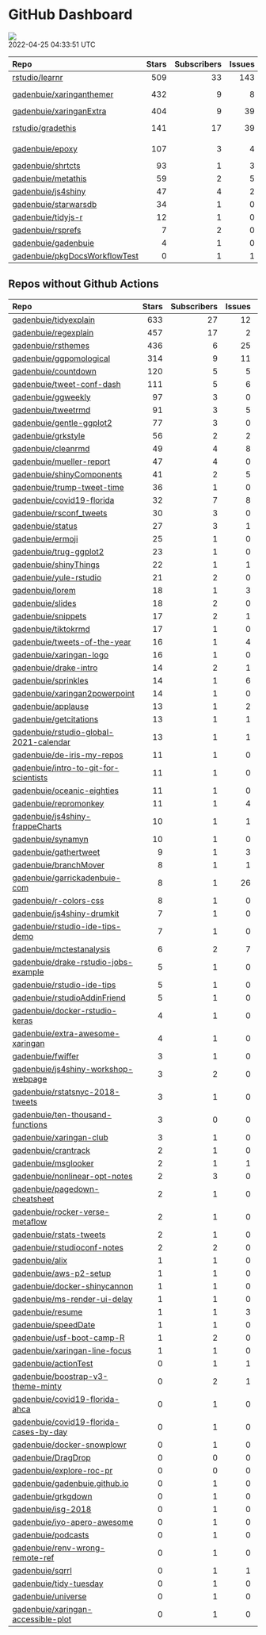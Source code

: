 GitHub Dashboard
================

![](https://github.com/gadenbuie/status/workflows/Render%20Status/badge.svg)  
2022-04-25 04:33:51 UTC

| Repo                                                                              | Stars | Subscribers | Issues | Forks | Status                                                                                                                                                                                                                                                                                                                                                                                                                                                                        | Commit                                                                                                                                                                                        |
|:----------------------------------------------------------------------------------|------:|------------:|-------:|------:|:------------------------------------------------------------------------------------------------------------------------------------------------------------------------------------------------------------------------------------------------------------------------------------------------------------------------------------------------------------------------------------------------------------------------------------------------------------------------------|:----------------------------------------------------------------------------------------------------------------------------------------------------------------------------------------------|
| [rstudio/learnr](https://github.com/rstudio/learnr)                               |   509 |          33 |    143 |   217 | [![](https://github.com/rstudio/learnr/workflows/R-CMD-check/badge.svg)](https://github.com/rstudio/learnr/actions/runs/2204390311) [![](https://github.com/rstudio/learnr/workflows/pkgdown/badge.svg)](https://github.com/rstudio/learnr/actions/runs/2204390312)                                                                                                                                                                                                           | <a href="https://github.com/rstudio/learnr/commit/acce7f6b00022c2f204a69d51f19be7c85ad3754" title="Add Chinese translation (#681)">acce7f</a>                                                 |
| [gadenbuie/xaringanthemer](https://github.com/gadenbuie/xaringanthemer)           |   432 |           9 |      8 |    25 | [![](https://github.com/gadenbuie/xaringanthemer/workflows/R-CMD-check/badge.svg)](https://github.com/gadenbuie/xaringanthemer/actions/runs/1671399796) [![](https://github.com/gadenbuie/xaringanthemer/workflows/Package%20Maintenance/badge.svg)](https://github.com/gadenbuie/xaringanthemer/actions/runs/1671399797) [![](https://github.com/gadenbuie/xaringanthemer/workflows/pkgdown/badge.svg)](https://github.com/gadenbuie/xaringanthemer/actions/runs/1671399795) | <a href="https://github.com/gadenbuie/xaringanthemer/commit/10d67c898f40175f944054a34236b69753c0f7f9" title="docs: poppins for headings">10d67c</a>                                           |
| [gadenbuie/xaringanExtra](https://github.com/gadenbuie/xaringanExtra)             |   404 |           9 |     39 |    32 | [![](https://github.com/gadenbuie/xaringanExtra/workflows/tic/badge.svg)](https://github.com/gadenbuie/xaringanExtra/actions/runs/2182546767)                                                                                                                                                                                                                                                                                                                                 | <a href="https://github.com/gadenbuie/xaringanExtra/commit/ee5092d2d27bf4b813ea50ec4c264b331283face" title="ci: use status token">ee5092</a>                                                  |
| [rstudio/gradethis](https://github.com/rstudio/gradethis)                         |   141 |          17 |     39 |    44 | [![](https://github.com/rstudio/gradethis/workflows/R-CMD-check/badge.svg)](https://github.com/rstudio/gradethis/actions/runs/2209711420) [![](https://github.com/rstudio/gradethis/workflows/Package%20Maintenance/badge.svg)](https://github.com/rstudio/gradethis/actions/runs/2209711440) [![](https://github.com/rstudio/gradethis/workflows/pkgdown/badge.svg)](https://github.com/rstudio/gradethis/actions/runs/2209711416)                                           | <a href="https://github.com/rstudio/gradethis/commit/7d6ed1ce9fa5c3f10b4c627e8150a75b2cecb0ac" title="Fix `fail(hint = TRUE)` giving multiple hints for multiple solutions (#309)">7d6ed1</a> |
| [gadenbuie/epoxy](https://github.com/gadenbuie/epoxy)                             |   107 |           3 |      4 |     6 | [![](https://github.com/gadenbuie/epoxy/workflows/Package%20Maintenance/badge.svg)](https://github.com/gadenbuie/epoxy/actions/runs/2217454841) [![](https://github.com/gadenbuie/epoxy/workflows/R-CMD-check/badge.svg)](https://github.com/gadenbuie/epoxy/actions/runs/2217454834) [![](https://github.com/gadenbuie/epoxy/workflows/pkgdown/badge.svg)](https://github.com/gadenbuie/epoxy/actions/runs/2217454831)                                                       | <a href="https://github.com/gadenbuie/epoxy/commit/f212f60ccd68d1bd8cdb3bd95170b816ec07d359" title="fix ytpo">f212f6</a>                                                                      |
| [gadenbuie/shrtcts](https://github.com/gadenbuie/shrtcts)                         |    93 |           1 |      3 |     4 | [![](https://github.com/gadenbuie/shrtcts/workflows/tic/badge.svg)](https://github.com/gadenbuie/shrtcts/actions/runs/2217982374)                                                                                                                                                                                                                                                                                                                                             | <a href="https://github.com/gadenbuie/shrtcts/commit/12ef67f860ede6e8989abbaeca9147cc73cc3877" title="v0.1.2">12ef67</a>                                                                      |
| [gadenbuie/metathis](https://github.com/gadenbuie/metathis)                       |    59 |           2 |      5 |     3 | [![](https://github.com/gadenbuie/metathis/workflows/tic/badge.svg)](https://github.com/gadenbuie/metathis/actions/runs/2217998451)                                                                                                                                                                                                                                                                                                                                           | <a href="https://github.com/gadenbuie/metathis/commit/2ce85ec9b81995c8da41119c23bfe27fbe4fd35c" title="new pkgdown theme">2ce85e</a>                                                          |
| [gadenbuie/js4shiny](https://github.com/gadenbuie/js4shiny)                       |    47 |           4 |      2 |     2 | [![](https://github.com/gadenbuie/js4shiny/workflows/tic/badge.svg)](https://github.com/gadenbuie/js4shiny/actions/runs/2217977283)                                                                                                                                                                                                                                                                                                                                           | <a href="https://github.com/gadenbuie/js4shiny/commit/e7d2e9b55032452f532c8dc9ad069edd16b811ed" title="Match pkgdown docs to my site styles (#21)">e7d2e9</a>                                 |
| [gadenbuie/starwarsdb](https://github.com/gadenbuie/starwarsdb)                   |    34 |           1 |      0 |     2 | [![](https://github.com/gadenbuie/starwarsdb/workflows/tic/badge.svg)](https://github.com/gadenbuie/starwarsdb/actions/runs/2183144564)                                                                                                                                                                                                                                                                                                                                       | <a href="https://github.com/gadenbuie/starwarsdb/commit/b6339df02e2a2394120ddf36d74b746d1f141f33" title="Update {tic} badge in README (#5)">b6339d</a>                                        |
| [gadenbuie/tidyjs-r](https://github.com/gadenbuie/tidyjs-r)                       |    12 |           1 |      0 |     0 | [![](https://github.com/gadenbuie/tidyjs-r/workflows/.github/workflows/update-tidyjs.yaml/badge.svg)](https://github.com/gadenbuie/tidyjs-r/actions/runs/2217531165)                                                                                                                                                                                                                                                                                                          | <a href="https://github.com/gadenbuie/tidyjs-r/commit/9efea655ee07664a42729d8c5e4aa729fdf12633" title="v2.4.5">9efea6</a>                                                                     |
| [gadenbuie/rsprefs](https://github.com/gadenbuie/rsprefs)                         |     7 |           2 |      0 |     0 | [![](https://github.com/gadenbuie/rsprefs/workflows/R-CMD-check/badge.svg)](https://github.com/gadenbuie/rsprefs/actions/runs/2177592057) [![](https://github.com/gadenbuie/rsprefs/workflows/pkgdown/badge.svg)](https://github.com/gadenbuie/rsprefs/actions/runs/2177592053)                                                                                                                                                                                               | <a href="https://github.com/gadenbuie/rsprefs/commit/5f0d07787d47564ce33386951512b5836fa57a3a" title="Fix github navbar link">5f0d07</a>                                                      |
| [gadenbuie/gadenbuie](https://github.com/gadenbuie/gadenbuie)                     |     4 |           1 |      0 |     6 | [![](https://github.com/gadenbuie/gadenbuie/workflows/Metrics/badge.svg)](https://github.com/gadenbuie/gadenbuie/actions/runs/2218001449)                                                                                                                                                                                                                                                                                                                                     | <a href="https://github.com/gadenbuie/gadenbuie/commit/e383cd85643fde6f05a3d9f7da3ac0c11fb2a13a" title="Update github-metrics.svg - [Skip GitHub Action]">e383cd</a>                          |
| [gadenbuie/pkgDocsWorkflowTest](https://github.com/gadenbuie/pkgDocsWorkflowTest) |     0 |           1 |      1 |     0 | [![](https://github.com/gadenbuie/pkgDocsWorkflowTest/workflows/pkgdown/badge.svg)](https://github.com/gadenbuie/pkgDocsWorkflowTest/actions/runs/2183678548)                                                                                                                                                                                                                                                                                                                 | <a href="https://github.com/gadenbuie/pkgDocsWorkflowTest/commit/ea84ec2d65abc5b1c640e54d029111f2b9832402" title="test rmarkdon situation">ea84ec</a>                                         |

## Repos without Github Actions

| Repo                                                                                                | Stars | Subscribers | Issues | Forks |
|:----------------------------------------------------------------------------------------------------|------:|------------:|-------:|------:|
| [gadenbuie/tidyexplain](https://github.com/gadenbuie/tidyexplain)                                   |   633 |          27 |     12 |   114 |
| [gadenbuie/regexplain](https://github.com/gadenbuie/regexplain)                                     |   457 |          17 |      2 |    24 |
| [gadenbuie/rsthemes](https://github.com/gadenbuie/rsthemes)                                         |   436 |           6 |     25 |    39 |
| [gadenbuie/ggpomological](https://github.com/gadenbuie/ggpomological)                               |   314 |           9 |     11 |    21 |
| [gadenbuie/countdown](https://github.com/gadenbuie/countdown)                                       |   120 |           5 |      5 |    11 |
| [gadenbuie/tweet-conf-dash](https://github.com/gadenbuie/tweet-conf-dash)                           |   111 |           5 |      6 |    68 |
| [gadenbuie/ggweekly](https://github.com/gadenbuie/ggweekly)                                         |    97 |           3 |      0 |    11 |
| [gadenbuie/tweetrmd](https://github.com/gadenbuie/tweetrmd)                                         |    91 |           3 |      5 |     9 |
| [gadenbuie/gentle-ggplot2](https://github.com/gadenbuie/gentle-ggplot2)                             |    77 |           3 |      0 |    20 |
| [gadenbuie/grkstyle](https://github.com/gadenbuie/grkstyle)                                         |    56 |           2 |      2 |    11 |
| [gadenbuie/cleanrmd](https://github.com/gadenbuie/cleanrmd)                                         |    49 |           4 |      8 |     2 |
| [gadenbuie/mueller-report](https://github.com/gadenbuie/mueller-report)                             |    47 |           4 |      0 |    26 |
| [gadenbuie/shinyComponents](https://github.com/gadenbuie/shinyComponents)                           |    41 |           2 |      5 |     4 |
| [gadenbuie/trump-tweet-time](https://github.com/gadenbuie/trump-tweet-time)                         |    36 |           1 |      0 |     0 |
| [gadenbuie/covid19-florida](https://github.com/gadenbuie/covid19-florida)                           |    32 |           7 |      8 |    10 |
| [gadenbuie/rsconf_tweets](https://github.com/gadenbuie/rsconf_tweets)                               |    30 |           3 |      0 |    13 |
| [gadenbuie/status](https://github.com/gadenbuie/status)                                             |    27 |           3 |      1 |     5 |
| [gadenbuie/ermoji](https://github.com/gadenbuie/ermoji)                                             |    25 |           1 |      0 |     1 |
| [gadenbuie/trug-ggplot2](https://github.com/gadenbuie/trug-ggplot2)                                 |    23 |           1 |      0 |     7 |
| [gadenbuie/shinyThings](https://github.com/gadenbuie/shinyThings)                                   |    22 |           1 |      1 |     3 |
| [gadenbuie/yule-rstudio](https://github.com/gadenbuie/yule-rstudio)                                 |    21 |           2 |      0 |     9 |
| [gadenbuie/lorem](https://github.com/gadenbuie/lorem)                                               |    18 |           1 |      3 |     2 |
| [gadenbuie/slides](https://github.com/gadenbuie/slides)                                             |    18 |           2 |      0 |    17 |
| [gadenbuie/snippets](https://github.com/gadenbuie/snippets)                                         |    17 |           2 |      1 |     6 |
| [gadenbuie/tiktokrmd](https://github.com/gadenbuie/tiktokrmd)                                       |    17 |           1 |      0 |     0 |
| [gadenbuie/tweets-of-the-year](https://github.com/gadenbuie/tweets-of-the-year)                     |    16 |           1 |      4 |     2 |
| [gadenbuie/xaringan-logo](https://github.com/gadenbuie/xaringan-logo)                               |    16 |           1 |      0 |    14 |
| [gadenbuie/drake-intro](https://github.com/gadenbuie/drake-intro)                                   |    14 |           2 |      1 |     5 |
| [gadenbuie/sprinkles](https://github.com/gadenbuie/sprinkles)                                       |    14 |           1 |      6 |     1 |
| [gadenbuie/xaringan2powerpoint](https://github.com/gadenbuie/xaringan2powerpoint)                   |    14 |           1 |      0 |     1 |
| [gadenbuie/applause](https://github.com/gadenbuie/applause)                                         |    13 |           1 |      2 |     1 |
| [gadenbuie/getcitations](https://github.com/gadenbuie/getcitations)                                 |    13 |           1 |      1 |     4 |
| [gadenbuie/rstudio-global-2021-calendar](https://github.com/gadenbuie/rstudio-global-2021-calendar) |    13 |           1 |      1 |     4 |
| [gadenbuie/de-iris-my-repos](https://github.com/gadenbuie/de-iris-my-repos)                         |    11 |           1 |      0 |     0 |
| [gadenbuie/intro-to-git-for-scientists](https://github.com/gadenbuie/intro-to-git-for-scientists)   |    11 |           1 |      0 |     2 |
| [gadenbuie/oceanic-eighties](https://github.com/gadenbuie/oceanic-eighties)                         |    11 |           1 |      0 |     5 |
| [gadenbuie/repromonkey](https://github.com/gadenbuie/repromonkey)                                   |    11 |           1 |      4 |     0 |
| [gadenbuie/js4shiny-frappeCharts](https://github.com/gadenbuie/js4shiny-frappeCharts)               |    10 |           1 |      1 |     3 |
| [gadenbuie/synamyn](https://github.com/gadenbuie/synamyn)                                           |    10 |           1 |      0 |     0 |
| [gadenbuie/gathertweet](https://github.com/gadenbuie/gathertweet)                                   |     9 |           1 |      3 |     3 |
| [gadenbuie/branchMover](https://github.com/gadenbuie/branchMover)                                   |     8 |           1 |      1 |     2 |
| [gadenbuie/garrickadenbuie-com](https://github.com/gadenbuie/garrickadenbuie-com)                   |     8 |           1 |     26 |     5 |
| [gadenbuie/r-colors-css](https://github.com/gadenbuie/r-colors-css)                                 |     8 |           1 |      0 |     2 |
| [gadenbuie/js4shiny-drumkit](https://github.com/gadenbuie/js4shiny-drumkit)                         |     7 |           1 |      0 |     1 |
| [gadenbuie/rstudio-ide-tips-demo](https://github.com/gadenbuie/rstudio-ide-tips-demo)               |     7 |           1 |      0 |     2 |
| [gadenbuie/mctestanalysis](https://github.com/gadenbuie/mctestanalysis)                             |     6 |           2 |      7 |     2 |
| [gadenbuie/drake-rstudio-jobs-example](https://github.com/gadenbuie/drake-rstudio-jobs-example)     |     5 |           1 |      0 |     0 |
| [gadenbuie/rstudio-ide-tips](https://github.com/gadenbuie/rstudio-ide-tips)                         |     5 |           1 |      0 |     1 |
| [gadenbuie/rstudioAddinFriend](https://github.com/gadenbuie/rstudioAddinFriend)                     |     5 |           1 |      0 |     1 |
| [gadenbuie/docker-rstudio-keras](https://github.com/gadenbuie/docker-rstudio-keras)                 |     4 |           1 |      0 |     1 |
| [gadenbuie/extra-awesome-xaringan](https://github.com/gadenbuie/extra-awesome-xaringan)             |     4 |           1 |      0 |     3 |
| [gadenbuie/fwiffer](https://github.com/gadenbuie/fwiffer)                                           |     3 |           1 |      0 |     0 |
| [gadenbuie/js4shiny-workshop-webpage](https://github.com/gadenbuie/js4shiny-workshop-webpage)       |     3 |           2 |      0 |     5 |
| [gadenbuie/rstatsnyc-2018-tweets](https://github.com/gadenbuie/rstatsnyc-2018-tweets)               |     3 |           1 |      0 |     0 |
| [gadenbuie/ten-thousand-functions](https://github.com/gadenbuie/ten-thousand-functions)             |     3 |           0 |      0 |     0 |
| [gadenbuie/xaringan-club](https://github.com/gadenbuie/xaringan-club)                               |     3 |           1 |      0 |     0 |
| [gadenbuie/crantrack](https://github.com/gadenbuie/crantrack)                                       |     2 |           1 |      0 |     1 |
| [gadenbuie/msglooker](https://github.com/gadenbuie/msglooker)                                       |     2 |           1 |      1 |     0 |
| [gadenbuie/nonlinear-opt-notes](https://github.com/gadenbuie/nonlinear-opt-notes)                   |     2 |           3 |      0 |     3 |
| [gadenbuie/pagedown-cheatsheet](https://github.com/gadenbuie/pagedown-cheatsheet)                   |     2 |           1 |      0 |     0 |
| [gadenbuie/rocker-verse-metaflow](https://github.com/gadenbuie/rocker-verse-metaflow)               |     2 |           1 |      0 |     0 |
| [gadenbuie/rstats-tweets](https://github.com/gadenbuie/rstats-tweets)                               |     2 |           1 |      0 |     0 |
| [gadenbuie/rstudioconf-notes](https://github.com/gadenbuie/rstudioconf-notes)                       |     2 |           2 |      0 |     0 |
| [gadenbuie/alix](https://github.com/gadenbuie/alix)                                                 |     1 |           1 |      0 |     0 |
| [gadenbuie/aws-p2-setup](https://github.com/gadenbuie/aws-p2-setup)                                 |     1 |           1 |      0 |     0 |
| [gadenbuie/docker-shinycannon](https://github.com/gadenbuie/docker-shinycannon)                     |     1 |           1 |      0 |     0 |
| [gadenbuie/ms-render-ui-delay](https://github.com/gadenbuie/ms-render-ui-delay)                     |     1 |           1 |      0 |     0 |
| [gadenbuie/resume](https://github.com/gadenbuie/resume)                                             |     1 |           1 |      3 |     0 |
| [gadenbuie/speedDate](https://github.com/gadenbuie/speedDate)                                       |     1 |           1 |      0 |     1 |
| [gadenbuie/usf-boot-camp-R](https://github.com/gadenbuie/usf-boot-camp-R)                           |     1 |           2 |      0 |     3 |
| [gadenbuie/xaringan-line-focus](https://github.com/gadenbuie/xaringan-line-focus)                   |     1 |           1 |      0 |     0 |
| [gadenbuie/actionTest](https://github.com/gadenbuie/actionTest)                                     |     0 |           1 |      1 |     0 |
| [gadenbuie/boostrap-v3-theme-minty](https://github.com/gadenbuie/boostrap-v3-theme-minty)           |     0 |           2 |      1 |     1 |
| [gadenbuie/covid19-florida-ahca](https://github.com/gadenbuie/covid19-florida-ahca)                 |     0 |           1 |      0 |     0 |
| [gadenbuie/covid19-florida-cases-by-day](https://github.com/gadenbuie/covid19-florida-cases-by-day) |     0 |           1 |      0 |     0 |
| [gadenbuie/docker-snowplowr](https://github.com/gadenbuie/docker-snowplowr)                         |     0 |           1 |      0 |     0 |
| [gadenbuie/DragDrop](https://github.com/gadenbuie/DragDrop)                                         |     0 |           0 |      0 |     0 |
| [gadenbuie/explore-roc-pr](https://github.com/gadenbuie/explore-roc-pr)                             |     0 |           0 |      0 |     0 |
| [gadenbuie/gadenbuie.github.io](https://github.com/gadenbuie/gadenbuie.github.io)                   |     0 |           1 |      0 |     0 |
| [gadenbuie/grkgdown](https://github.com/gadenbuie/grkgdown)                                         |     0 |           1 |      0 |     0 |
| [gadenbuie/isg-2018](https://github.com/gadenbuie/isg-2018)                                         |     0 |           1 |      0 |     0 |
| [gadenbuie/iyo-apero-awesome](https://github.com/gadenbuie/iyo-apero-awesome)                       |     0 |           1 |      0 |     0 |
| [gadenbuie/podcasts](https://github.com/gadenbuie/podcasts)                                         |     0 |           1 |      0 |     0 |
| [gadenbuie/renv-wrong-remote-ref](https://github.com/gadenbuie/renv-wrong-remote-ref)               |     0 |           1 |      0 |     0 |
| [gadenbuie/sqrrl](https://github.com/gadenbuie/sqrrl)                                               |     0 |           1 |      1 |     1 |
| [gadenbuie/tidy-tuesday](https://github.com/gadenbuie/tidy-tuesday)                                 |     0 |           1 |      0 |     0 |
| [gadenbuie/universe](https://github.com/gadenbuie/universe)                                         |     0 |           1 |      0 |     0 |
| [gadenbuie/xaringan-accessible-plot](https://github.com/gadenbuie/xaringan-accessible-plot)         |     0 |           1 |      0 |     0 |
